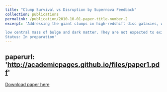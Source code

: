```yaml
---
title: "Clump Survival vs Disruption by Supernova Feedback"
collection: publications
permalink: /publication/2010-10-01-paper-title-number-2
excerpt: 'Addressing the giant clumps in high-redshift disc galaxies, we evaluate the conditions for clump survival versus disruption by supernova feedback in a disc dynamical timescale. We compare the energy deposited by supernova bubbles in the clump gas to the its gravitational binding energy in the clump, in the spirit of (Dekel & Silk 1986) and Toomre violent disk instability (Dekel, Sari & Ceverino 2009). We find that long-lived clumps tend to exist above a clump threshold mass, near the Toomre mass, in galaxies above a critical mass, above a threshold gas fraction, and with relatively

low central mass of bulge and dark matter. They are not expected to exist if the energy per supernova is well above the typical value, if the stellar initial mass function is top-heavy, or if the star-formation-rate efficiency is higher than commonly assumed.
Status: In preparation'
---
```

paperurl: 'http://academicpages.github.io/files/paper1.pdf'
---
[Download paper here](http://academicpages.github.io/files/paper1.pdf)

 
  
